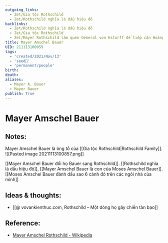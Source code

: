 ```yaml
---
outgoing_links:
  - Zet/Gia tộc Rothschild
  - Zet/Rothschild nghĩa là dấu hiệu đỏ
backlinks:
  - Zet/Rothschild nghĩa là dấu hiệu đỏ
  - Zet/Gia tộc Rothschild
  - Zet/Mayer Rothschild làm quen General von Estorff để tiếp cận Hoàng tộc William IX
title: Mayer Amschel Bauer
UID: 211113100059
tags:
  - 'created/2021/Nov/13'
  - 'seed🥜'
  - 'permanent/people'
birth: 
death: 
aliases:
  - Mayer A. Bauer
  - Mayer Bauer
publish: True
---
```

# Mayer Amschel Bauer

## Notes:
Mayer Amschel Bauer là ông tổ của [[Gia tộc Rothschild|Rothschild Family]].
![[Pasted image 20211113100857.png]]

[[Mayer Amschel Bauer đổi họ Bauer sang Rothschild]]. [[Rothschild nghĩa là dấu hiệu đỏ]], [[Mayer Amschel Bauer là con của Moses Amschel Bauer]]. [[Moses Amschel Bauer đánh dấu sao 6 cánh đỏ trên các ngôi nhà của mình]]

## Ideas & thoughts:
- [[@ vovankienthuc.com, Rothschild – Một dòng họ gây chiến tàn bạo]]

## Reference:
- [Mayer Amschel Rothschild - Wikipedia](https://en.wikipedia.org/wiki/Mayer_Amschel_Rothschild)